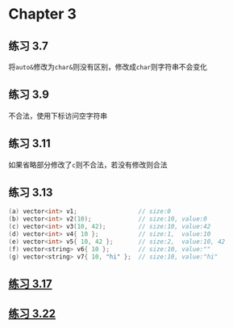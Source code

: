 # Chapter 3

## 练习 3.7
将```auto&```修改为```char&```则没有区别，修改成```char```则字符串不会变化

## 练习 3.9
不合法，使用下标访问空字符串

## 练习 3.11
如果省略部分修改了```c```则不合法，若没有修改则合法

## 练习 3.13
``` cpp
(a) vector<int> v1;                 // size:0
(b) vector<int> v2(10);             // size:10, value:0
(c) vector<int> v3(10, 42);         // size:10, value:42
(d) vector<int> v4{ 10 };           // size:1,  value:10
(e) vector<int> v5{ 10, 42 };       // size:2,  value:10, 42
(f) vector<string> v6{ 10 };        // size:10, value:""
(g) vector<string> v7{ 10, "hi" };  // size:10, value:"hi"
```

## [练习 3.17](exercise_3.17.cpp)

## [练习 3.22](exercise_3.22.cpp)